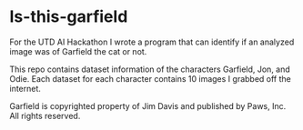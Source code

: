# Is-this-garfield
For the UTD AI Hackathon I wrote a program that can identify if an analyzed image was of Garfield the cat or not.

This repo contains dataset information of the characters Garfield, Jon, and Odie. Each dataset for each character contains 10 images I grabbed off the internet.


Garfield is copyrighted property of Jim Davis and published by Paws, Inc. All rights reserved.
